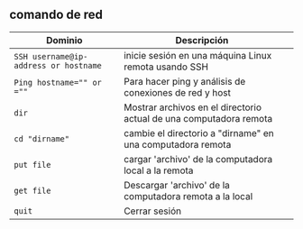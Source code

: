## comando de red

|Dominio|Descripción||
|---|---|---|
|`SSH username@ip-address or hostname`|inicie sesión en una máquina Linux remota usando SSH|
|`Ping hostname="" or =""`|Para hacer ping y análisis de conexiones de red y host|
|`dir`|Mostrar archivos en el directorio actual de una computadora remota|
|`cd "dirname"`|cambie el directorio a "dirname" en una computadora remota|
|`put file`|cargar 'archivo' de la computadora local a la remota|
|`get file`|Descargar 'archivo' de la computadora remota a la local|
|`quit`|Cerrar sesión|